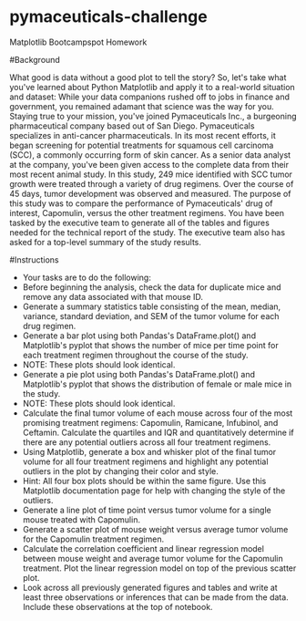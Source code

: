 # pymaceuticals-challenge
Matplotlib Bootcampspot Homework

#Background

What good is data without a good plot to tell the story?
So, let's take what you've learned about Python Matplotlib and apply it to a real-world situation and dataset:
While your data companions rushed off to jobs in finance and government, you remained adamant that science was the way for you. Staying true to your mission, you've joined Pymaceuticals Inc., a burgeoning pharmaceutical company based out of San Diego. Pymaceuticals specializes in anti-cancer pharmaceuticals. In its most recent efforts, it began screening for potential treatments for squamous cell carcinoma (SCC), a commonly occurring form of skin cancer.
As a senior data analyst at the company, you've been given access to the complete data from their most recent animal study. In this study, 249 mice identified with SCC tumor growth were treated through a variety of drug regimens. Over the course of 45 days, tumor development was observed and measured. The purpose of this study was to compare the performance of Pymaceuticals' drug of interest, Capomulin, versus the other treatment regimens. You have been tasked by the executive team to generate all of the tables and figures needed for the technical report of the study. The executive team also has asked for a top-level summary of the study results.

#Instructions
  - Your tasks are to do the following:
  - Before beginning the analysis, check the data for duplicate mice and remove any data associated with that mouse ID.
  - Generate a summary statistics table consisting of the mean, median, variance, standard deviation, and SEM of the tumor volume for each drug regimen.
  - Generate a bar plot using both Pandas's DataFrame.plot() and Matplotlib's pyplot that shows  the number of mice per time point for each treatment regimen throughout the  course of the study.
  - NOTE: These plots should look identical.
  - Generate a pie plot using both Pandas's DataFrame.plot() and Matplotlib's pyplot that shows the distribution of female or male mice in the study.
  - NOTE: These plots should look identical.
  - Calculate the final tumor volume of each mouse across four of the most promising treatment regimens: Capomulin, Ramicane, Infubinol, and Ceftamin. Calculate the quartiles and IQR and quantitatively determine if there are any potential outliers across all four treatment regimens.
  - Using Matplotlib, generate a box and whisker plot of the final tumor volume for all four treatment regimens and highlight any potential outliers in the plot by changing their color and style.
  - Hint: All four box plots should be within the same figure. Use this Matplotlib documentation page for help with changing the style of the outliers.
  - Generate a line plot of time point versus tumor volume for a single mouse treated with Capomulin.
  - Generate a scatter plot of mouse weight versus average tumor volume for the Capomulin treatment regimen.
  - Calculate the correlation coefficient and linear regression model between mouse weight and average tumor volume for the Capomulin treatment. Plot the linear regression model on top of the previous scatter plot.
  - Look across all previously generated figures and tables and write at least three observations or inferences that can be made from the data. Include these observations at the top of notebook.

